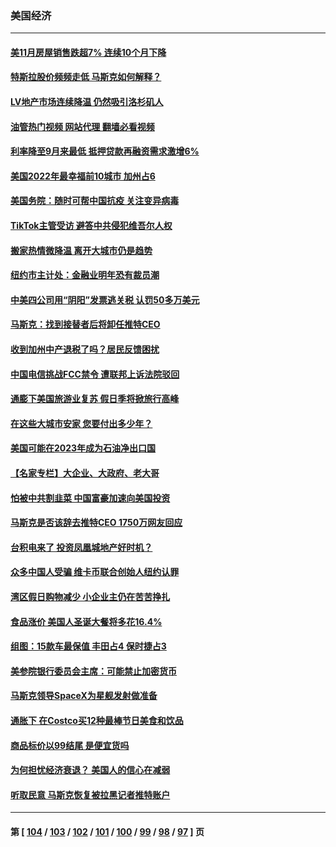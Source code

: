 ### 美国经济
---
#### [美11月房屋销售跌超7% 连续10个月下降](../../pages/ncid1078158/n13889387.md?12230045) 
#### [特斯拉股价频频走低 马斯克如何解释？](../../pages/ncid1078158/n13889319.md?12230045) 
#### [LV地产市场连续降温 仍然吸引洛杉矶人](../../pages/ncid1078158/n13889374.md?12230045) 
#### [油管热门视频 网站代理 翻墙必看视频](http://138.2.39.72:81/youtube.html?epic-marker?12230045)
#### [利率降至9月来最低 抵押贷款再融资需求激增6%](../../pages/ncid1078158/n13889283.md?12230045) 
#### [美国2022年最幸福前10城市 加州占6](../../pages/ncid1078158/n13889279.md?12230045) 
#### [美国务院：随时可帮中国抗疫 关注变异病毒](../../pages/ncid1078158/n13889183.md?12230045) 
#### [TikTok主管受访 避答中共侵犯维吾尔人权](../../pages/ncid1078158/n13889049.md?12230045) 
#### [搬家热情微降温 离开大城市仍是趋势](../../pages/ncid1078158/n13888821.md?12230045) 
#### [纽约市主计处：金融业明年恐有裁员潮](../../pages/ncid1078158/n13888784.md?12230045) 
#### [中美四公司用“阴阳”发票逃关税 认罚50多万美元](../../pages/ncid1078158/n13888733.md?12230045) 
#### [马斯克：找到接替者后将卸任推特CEO](../../pages/ncid1078158/n13888678.md?12230045) 
#### [收到加州中产退税了吗？居民反馈困扰](../../pages/ncid1078158/n13888605.md?12230045) 
#### [中国电信挑战FCC禁令 遭联邦上诉法院驳回](../../pages/ncid1078158/n13888488.md?12230045) 
#### [通膨下美国旅游业复苏 假日季将掀旅行高峰](../../pages/ncid1078158/n13888052.md?12230045) 
#### [在这些大城市安家 您要付出多少年？](../../pages/ncid1078158/n13888050.md?12230045) 
#### [美国可能在2023年成为石油净出口国](../../pages/ncid1078158/n13888012.md?12230045) 
#### [【名家专栏】大企业、大政府、老大哥](../../pages/ncid1078158/n13887699.md?12230045) 
#### [怕被中共割韭菜 中国富豪加速向美国投资](../../pages/ncid1078158/n13887794.md?12230045) 
#### [马斯克是否该辞去推特CEO 1750万网友回应](../../pages/ncid1078158/n13887768.md?12230045) 
#### [台积电来了 投资凤凰城地产好时机？](../../pages/ncid1078158/n13887512.md?12230045) 
#### [众多中国人受骗 维卡币联合创始人纽约认罪](../../pages/ncid1078158/n13887479.md?12230045) 
#### [湾区假日购物减少 小企业主仍在苦苦挣扎](../../pages/ncid1078158/n13887453.md?12230045) 
#### [食品涨价 美国人圣诞大餐将多花16.4%](../../pages/ncid1078158/n13887397.md?12230045) 
#### [组图：15款车最保值 丰田占4 保时捷占3](../../pages/ncid1078158/n13885091.md?12230045) 
#### [美参院银行委员会主席：可能禁止加密货币](../../pages/ncid1078158/n13887214.md?12230045) 
#### [马斯克领导SpaceX为星舰发射做准备](../../pages/ncid1078158/n13887210.md?12230045) 
#### [通胀下 在Costco买12种最棒节日美食和饮品](../../pages/ncid1078158/n13883586.md?12230045) 
#### [商品标价以99结尾 是便宜货吗](../../pages/ncid1078158/n13873439.md?12230045) 
#### [为何担忧经济衰退？ 美国人的信心在减弱](../../pages/ncid1078158/n13886868.md?12230045) 
#### [听取民意 马斯克恢复被拉黑记者推特账户](../../pages/ncid1078158/n13886819.md?12230045) 

---
#### 第 [ [104](./104.md?12230045) / [103](./103.md?12230045) / [102](./102.md?12230045) / [101](./101.md?12230045) / [100](./100.md?12230045) / [99](./99.md?12230045) / [98](./98.md?12230045) / [97](./97.md?12230045) ] 页
